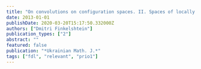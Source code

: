 ```yaml
---
title: "On convolutions on configuration spaces. II. Spaces of locally finite configurations."
date: 2013-01-01
publishDate: 2020-03-20T15:17:50.332000Z
authors: ["Dmitri Finkelshtein"]
publication_types: ["2"]
abstract: ""
featured: false
publication: "*Ukrainian Math. J.*"
tags: ["fdl", "relevant", "prio1"]
---
```


